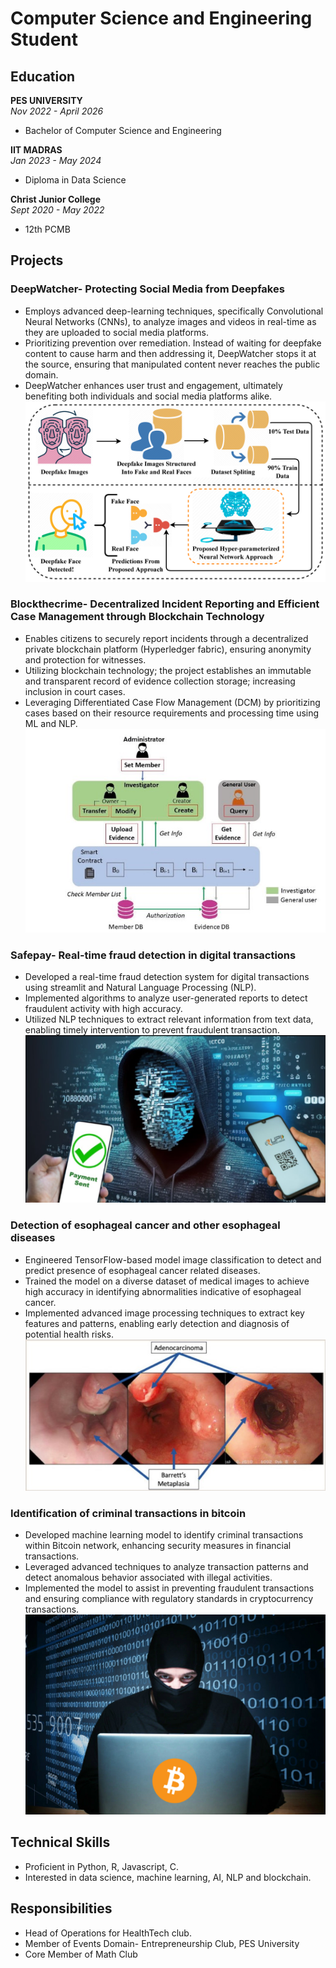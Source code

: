 # Computer Science and Engineering Student

## Education

**PES UNIVERSITY**  
_Nov 2022 - April 2026_  
- Bachelor of Computer Science and Engineering

**IIT MADRAS**  
_Jan 2023 - May 2024_  
- Diploma in Data Science

**Christ Junior College**  
_Sept 2020 - May 2022_  
- 12th PCMB

## Projects

### DeepWatcher- Protecting Social Media from Deepfakes
- Employs advanced deep-learning techniques, specifically Convolutional Neural Networks (CNNs), to analyze images and videos in real-time as they are uploaded to social media platforms.
- Prioritizing prevention over remediation. Instead of waiting for deepfake content to cause harm and then addressing it, DeepWatcher stops it at the source, ensuring that manipulated content never reaches the public domain.
- DeepWatcher enhances user trust and engagement, ultimately benefiting both individuals and social media platforms alike.
![DeepWatcher](/assets/deepwatcher.png)
### Blockthecrime- Decentralized Incident Reporting and Efficient Case Management through Blockchain Technology
- Enables citizens to securely report incidents through a decentralized private blockchain platform (Hyperledger fabric), ensuring anonymity and protection for witnesses.
- Utilizing blockchain technology; the project establishes an immutable and transparent record of evidence collection storage; increasing inclusion in court cases.
- Leveraging Differentiated Case Flow Management (DCM) by prioritizing cases based on their resource requirements and processing time using ML and NLP.
![Blockcrime](/assets/blockcrime.jpg)

### Safepay- Real-time fraud detection in digital transactions
- Developed a real-time fraud detection system for digital transactions using streamlit and Natural Language Processing (NLP).
- Implemented algorithms to analyze user-generated reports to detect fraudulent activity with high accuracy.
- Utilized NLP techniques to extract relevant information from text data, enabling timely intervention to prevent fraudulent transaction.
![upifraud](/assets/upifraud.jpg)

### Detection of esophageal cancer and other esophageal diseases
- Engineered TensorFlow-based model image classification to detect and predict presence of esophageal cancer related diseases.
- Trained the model on a diverse dataset of medical images to achieve high accuracy in identifying abnormalities indicative of esophageal cancer.
- Implemented advanced image processing techniques to extract key features and patterns, enabling early detection and diagnosis of potential health risks.
![oesophagus](/assets/oesophagus.jpg)

### Identification of criminal transactions in bitcoin
- Developed machine learning model to identify criminal transactions within Bitcoin network, enhancing security measures in financial transactions.
- Leveraged advanced techniques to analyze transaction patterns and detect anomalous behavior associated with illegal activities.
- Implemented the model to assist in preventing fraudulent transactions and ensuring compliance with regulatory standards in cryptocurrency transactions.
![bitcoincrime](/assets/bitcoincrime.jpg)

## Technical Skills
- Proficient in Python, R, Javascript, C.
- Interested in data science, machine learning, AI, NLP and blockchain.

## Responsibilities
- Head of Operations for HealthTech club.
- Member of Events Domain- Entrepreneurship Club, PES University
- Core Member of Math Club
